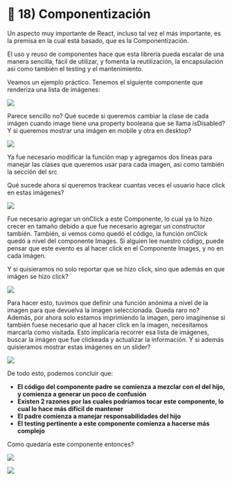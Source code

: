 # 🎉 18\) Componentización

Un aspecto muy importante de React, incluso tal vez el más importante, es la premisa en la cual está basado, que es la Componentización.

El uso y reuso de componentes hace que esta librería pueda escalar de una manera sencilla, fácil de utilizar, y fomenta la reutilización, la encapsulación asi como también el testing y el mantenimiento.

Veamos un ejemplo práctico. Tenemos el siguiente componente que renderiza una lista de imágenes:

![](https://lh3.googleusercontent.com/eIF0r0qJtrj7r-iZX6CV6ATADu09_2k-uVTcuciez4EPV70brtzMzAx0cVff6wewRYmH8P6Fln_gWPYf5GYGScIQm34S7_vA08gKDpDxKG8tU73N-L9AhuBuxTUjuE8K5Lmw4e48JSI)

Parece sencillo no? Qué sucede si queremos cambiar la clase de cada imágen cuando image tiene una property booleana que se llama isDisabled? Y si queremos mostrar una imágen en mobile y otra en desktop?

![](https://lh3.googleusercontent.com/5j2CTZ4tiViBUuPPTh1Jj27H3U_qkoW6uTQNEBdBzzstK5Zk6wacym2qzB-4Rfx8WgBXx8coXDk1sGBdowM_KJeEHCPrXsqhtXqhPSyZPVorRj-eQ2GyKj29PuVM9zUaO9ji4TcDXAo)

Ya fue necesario modificar la función map y agregamos dos líneas para manejar las clases que queremos usar para cada imagen, asi como también la sección del src

Qué sucede ahora si queremos trackear cuantas veces el usuario hace click en estas imágenes?

![](https://lh4.googleusercontent.com/AsvVyXlxOw4OdBrRUwmAC1jeaHr8QF4pcYMzX3wV7bU5elmhHVgg_s7Rw7d91kYjK-wjRxXdL66OLTVhwik5wGVxn4L2SnnTJldgkFfuMwLx-TK1iQx0s8plnKeSOwJR0dFUPaSjFEg)

Fue necesario agregar un onClick a este Componente, lo cual ya lo hizo crecer en tamaño debido a que fue necesario agregar un constructor también. También, si vemos como quedó el código, la función onClick quedó a nivel del componente Images. Si alguien lee nuestro código, puede pensar que este evento es al hacer click en el Componente Images, y no en cada imágen.

Y si quisieramos no solo reportar que se hizo click, sino que además en que imágen se hizo click?



![](https://lh5.googleusercontent.com/sBYoHEDAjkwd_5xuPYJyeL9fJq_rGo-RRDNNgXfox53aytEMED5ekMHdCXwfZ2bQ0SEw0Wf7YdZhX_0JMj52I7gGDvz_iu8uBy5GEixNHQBa6hKlxW3fyQK7P4wm_sMbueFx6sk-kKo)

Para hacer esto, tuvimos que definir una función anónima a nivel de la imagen para que devuelva la imagen seleccionada. Queda raro no? Además, por ahora solo estamos imprimiendo la imagen, pero imaginense si también fuese necesario que al hacer click en la imagen, necesitamos marcarla como visitada. Esto implicaría recorrer esa lista de imágenes, buscar la imágen que fue clickeada y actualizar la información. Y si además quisieramos mostrar estas imágenes en un slider?

![](https://lh6.googleusercontent.com/DBN-i7kBfDi0g8oGIhM6Lmc40bvwo1IJLUkZdzAU8S4PrO0Ynph0KUOZmvSbYGBirrAkL-AgpBmoE6dHaGYuJIVoL07nx8IBnFyWiIwrEEM-gfhQmTtj68EJLsKXH4gnNffeOcMatQI)

 De todo esto, podemos concluir que:

* **El código del componente padre se comienza a mezclar con el del hijo, y comienza a generar un poco de confusión**
* **Existen 2 razones por las cuales podríamos tocar este componente, lo cual lo hace más difícil de mantener**
* **El padre comienza a manejar responsabilidades del hijo**
* **El testing pertinente a este componente comienza a hacerse más complejo**

Como quedaría este componente entonces?

![](https://lh5.googleusercontent.com/qgNHy_3SMARnm2jgFXEpIzzkTmeW05uBPJwnUrwRxMzlvZs8k04JQirs_ZWlZagyInj8eatbR-tPwa-1aLu5c5pcqKB-S9L2s28SA835U_wR0_oOvxoh5h0J17lAv4zGx9SMtgw2yn8)



![](https://lh6.googleusercontent.com/ta0RzVudzG_ghquuBmdbVKsnJfyvADyx4TnHVnnFMaMC41PjKSkOXFSSSWnKA-wpVhmJZRjqlqK0bk4BFSK09ErMgeszeRUSahH4DTXI51_YdaArkqTEY1W6J4vEfgQwrIf0QblL90M)

